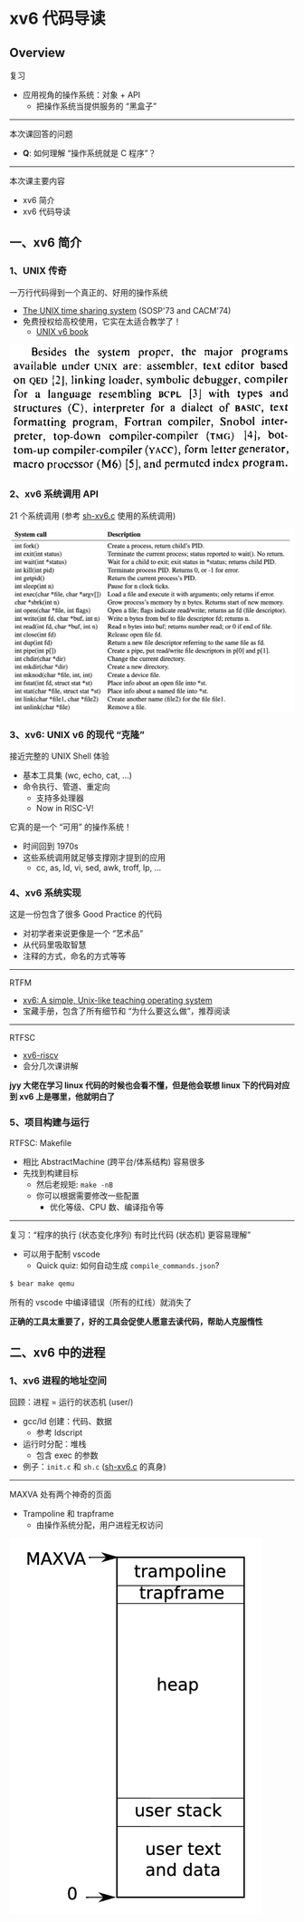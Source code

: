 # xv6 代码导读

## Overview

复习

- 应用视角的操作系统：对象 + API
    - 把操作系统当提供服务的 “黑盒子” 

------

本次课回答的问题

- **Q**: 如何理解 “操作系统就是 C 程序”？

------

本次课主要内容

- xv6 简介
- xv6 代码导读

## 一、xv6 简介

### 1、UNIX 传奇

一万行代码得到一个真正的、好用的操作系统

- [The UNIX time sharing system](https://dl.acm.org/doi/10.1145/357980.358014) (SOSP'73 and CACM'74)
- 免费授权给高校使用，它实在太适合教学了！
    - [UNIX v6 book](http://jyywiki.cn/pages/OS/manuals/unix-v6-book.pdf)

![img](./doc/unix-programs.png)

### 2、xv6 系统调用 API

21 个系统调用 (参考 [sh-xv6.c](http://jyywiki.cn/pages/OS/2022/demos/sh-xv6.c) 使用的系统调用)

![img](./doc/xv6-syscalls.png)

### 3、xv6: UNIX v6 的现代 “克隆”

接近完整的 UNIX Shell 体验

- 基本工具集 (wc, echo, cat, ...)
- 命令执行、管道、重定向
    - 支持多处理器
    - Now in RISC-V!

它真的是一个 “可用” 的操作系统！

- 时间回到 1970s
- 这些系统调用就足够支撑刚才提到的应用
    - cc, as, ld, vi, sed, awk, troff, lp, ...

### 4、xv6 系统实现

这是一份包含了很多 Good Practice 的代码

- 对初学者来说更像是一个 “艺术品”
- 从代码里吸取智慧
- 注释的方式，命名的方式等等

------

RTFM

- [xv6: A simple, Unix-like teaching operating system](http://jyywiki.cn/pages/OS/manuals/xv6-riscv-rev2.pdf)
- 宝藏手册，包含了所有细节和 “为什么要这么做”，推荐阅读

------

RTFSC

- [xv6-riscv](https://github.com/mit-pdos/xv6-riscv)
- 会分几次课讲解

**jyy 大佬在学习 linux 代码的时候也会看不懂，但是他会联想 linux 下的代码对应到 xv6 上是哪里，他就明白了**

### 5、项目构建与运行

RTFSC: Makefile

- 相比 AbstractMachine (跨平台/体系结构) 容易很多
- 先找到构建目标
    - 然后老规矩: `make -nB`
    - 你可以根据需要修改一些配置
        - 优化等级、CPU 数、编译指令等

------

复习：“程序的执行 (状态变化序列) 有时比代码 (状态机) 更容易理解”

- 可以用于配制 vscode
    - Quick quiz: 如何自动生成 `compile_commands.json`?

```bash
$ bear make qemu
```

所有的 vscode 中编译错误（所有的红线）就消失了

**正确的工具太重要了，好的工具会促使人愿意去读代码，帮助人克服惰性**

## 二、xv6 中的进程

### 1、xv6 进程的地址空间

回顾：进程 = 运行的状态机 (user/)

- gcc/ld 创建：代码、数据
    - 参考 ldscript
- 运行时分配：堆栈
    - 包含 exec 的参数
- 例子：`init.c` 和 `sh.c` ([sh-xv6.c](http://jyywiki.cn/pages/OS/2022/demos/sh-xv6.c) 的真身)

------

MAXVA 处有两个神奇的页面

- Trampoline 和 trapframe
    - 由操作系统分配，用户进程无权访问

![img](./doc/xv6-process-memory.png)